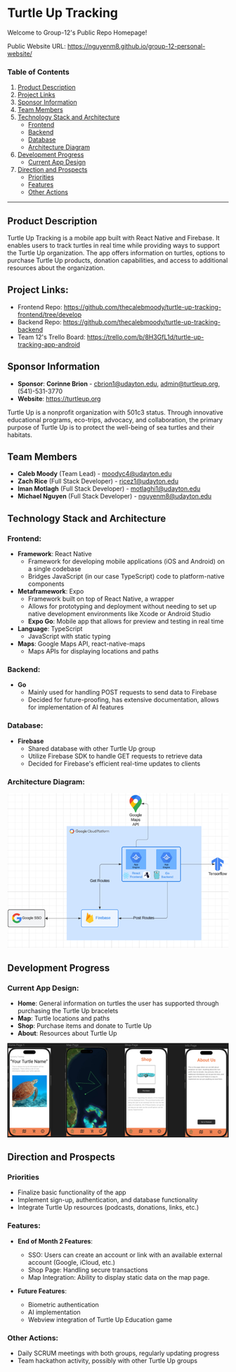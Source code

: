 # Turtle Up Tracking

Welcome to Group-12's Public Repo Homepage!

Public Website URL: https://nguyenm8.github.io/group-12-personal-website/

### Table of Contents

1. [Product Description](#product-description)
2. [Project Links](#project-links)
3. [Sponsor Information](#sponsor-information)
4. [Team Members](#team-members)
5. [Technology Stack and Architecture](#technology-stack-and-architecture)
   - [Frontend](#frontend)
   - [Backend](#backend)
   - [Database](#database)
   - [Architecture Diagram](#architecture-diagram)
6. [Development Progress](#development-progress)
   - [Current App Design](#current-app-design)
7. [Direction and Prospects](#direction-and-prospects)
   - [Priorities](#priorities)
   - [Features](#features)
   - [Other Actions](#other-actions)

---

## Product Description

Turtle Up Tracking is a mobile app built with React Native and Firebase. It enables users to track turtles in real time while providing ways to support the Turtle Up organization. The app offers information on turtles, options to purchase Turtle Up products, donation capabilities, and access to additional resources about the organization.

## Project Links:

- Frontend Repo: https://github.com/thecalebmoody/turtle-up-tracking-frontend/tree/develop
- Backend Repo: https://github.com/thecalebmoody/turtle-up-tracking-backend
- Team 12's Trello Board: https://trello.com/b/8H3GfL1d/turtle-up-tracking-app-android

## Sponsor Information

- **Sponsor**: **Corinne Brion** - cbrion1@udayton.edu, admin@turtleup.org, (541)-531-3770
- **Website**: https://turtleup.org

Turtle Up is a nonprofit organization with 501c3 status. Through innovative educational programs, eco-trips, advocacy, and collaboration, the primary purpose of Turtle Up is to protect the well-being of sea turtles and their habitats.

## Team Members

- **Caleb Moody** (Team Lead) - moodyc4@udayton.edu
- **Zach Rice** (Full Stack Developer) - ricez1@udayton.edu
- **Iman Motlagh** (Full Stack Developer) - motlaghi1@udayton.edu
- **Michael Nguyen** (Full Stack Developer) - nguyenm8@udayton.edu

## Technology Stack and Architecture

### Frontend:

- **Framework**: React Native
  - Framework for developing mobile applications (iOS and Android) on a single codebase
  - Bridges JavaScript (in our case TypeScript) code to platform-native components
- **Metaframework**: Expo
  - Framework built on top of React Native, a wrapper
  - Allows for prototyping and deployment without needing to set up native development environments like Xcode or Android Studio
  - **Expo Go**: Mobile app that allows for preview and testing in real time
- **Language**: TypeScript
  - JavaScript with static typing
- **Maps**: Google Maps API, react-native-maps
  - Maps APIs for displaying locations and paths

### Backend:

- **Go**
  - Mainly used for handling POST requests to send data to Firebase
  - Decided for future-proofing, has extensive documentation, allows for implementation of AI features

### Database:

- **Firebase**
  - Shared database with other Turtle Up group
  - Utilize Firebase SDK to handle GET requests to retrieve data
  - Decided for Firebase's efficient real-time updates to clients

### Architecture Diagram:

![](images/capstone-turtle-up-month-1-architecture.png)

## Development Progress

### Current App Design:

- **Home**: General information on turtles the user has supported through purchasing the Turtle Up bracelets
- **Map**: Turtle locations and paths
- **Shop**: Purchase items and donate to Turtle Up
- **About**: Resources about Turtle Up

![](images/capstone-turtle-up-month-1.png)

## Direction and Prospects

### Priorities

- Finalize basic functionality of the app
- Implement sign-up, authentication, and database functionality
- Integrate Turtle Up resources (podcasts, donations, links, etc.)

### Features:

- **End of Month 2 Features**:

  - SSO: Users can create an account or link with an available external account (Google, iCloud, etc.)
  - Shop Page: Handling secure transactions
  - Map Integration: Ability to display static data on the map page.

- **Future Features**:
  - Biometric authentication
  - AI implementation
  - Webview integration of Turtle Up Education game

### Other Actions:

- Daily SCRUM meetings with both groups, regularly updating progress
- Team hackathon activity, possibly with other Turtle Up groups
